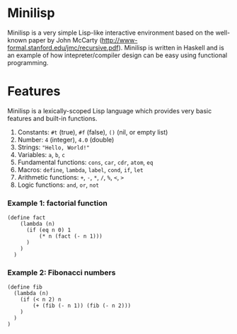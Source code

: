 # Minilisp

Minilisp is a very simple Lisp-like interactive environment based on the well-known paper by John McCarty (http://www-formal.stanford.edu/jmc/recursive.pdf). Minilisp is written in Haskell and is an example of how intepreter/compiler design can be easy using functional programming.

# Features

Minilisp is a lexically-scoped Lisp language which provides very basic features and built-in functions.

1. Constants: `#t` (true), `#f` (false), `()` (nil, or empty list)
2. Number: `4` (integer), `4.0` (double)
3. Strings: `"Hello, World!"`
4. Variables: `a`, `b`, `c`
5. Fundamental functions: `cons`, `car`, `cdr`, `atom`, `eq`
6. Macros: `define`, `lambda`, `label`, `cond`, `if`, `let`
7. Arithmetic functions: `+`, `-`, `*`, `/`, `%`, `<`, `>`
8. Logic functions: `and`, `or`, `not`

### Example 1: factorial function
```
(define fact
    (lambda (n)
      (if (eq n 0) 1
          (* n (fact (- n 1)))
      )
    )
  )
```

### Example 2: Fibonacci numbers
```
(define fib
  (lambda (n)
    (if (< n 2) n
        (+ (fib (- n 1)) (fib (- n 2)))
    )
  )
)
```
